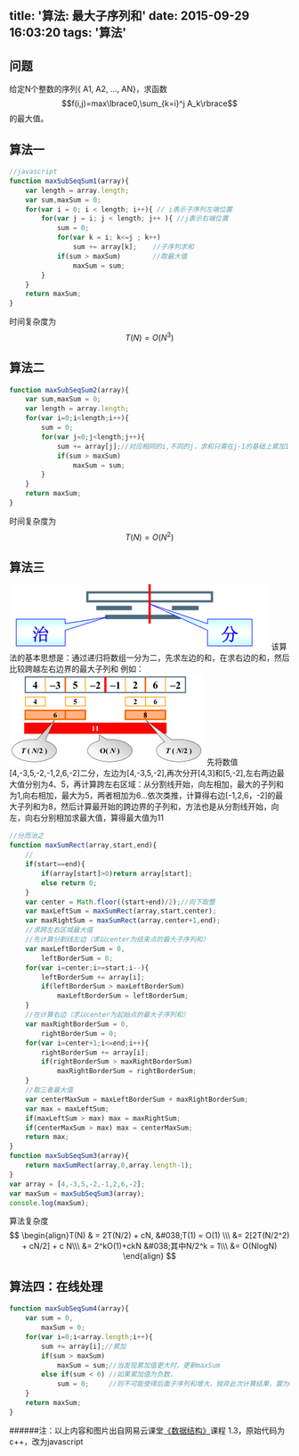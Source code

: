 title: '算法: 最大子序列和'
date: 2015-09-29 16:03:20
tags: '算法'
---
问题
---
给定N个整数的序列{ A1, A2, …, AN}，求函数
$$f(i,j)=max\lbrace0,\sum_{k=i}^j A_k\rbrace$$
的最大值。

算法一
---
```javascript
//javascript
function maxSubSeqSum1(array){
	var length = array.length;
	var sum,maxSum = 0;
	for(var i = 0; i < length; i++){ // i表示子序列左端位置
		for(var j = i; j < length; j++ ){ //j表示右端位置
			sum = 0;
			for(var k = i; k<=j ; k++)
				sum += array[k];	//子序列求和
			if(sum > maxSum)		//取最大值
				maxSum = sum;
		}
	}
	return maxSum;
}
```
时间复杂度为$$T(N)=O(N^3)$$

算法二
---
```javascript
function maxSubSeqSum2(array){
	var sum,maxSum = 0;
	var length = array.length;
	for(var i=0;i<length;i++){
		sum = 0;
		for(var j=0;j<length;j++){
			sum += array[j];//对应相同的i,不同的j，求和只需在j-1的基础上累加1项就行
			if(sum > maxSum)
				maxSum = sum;
		}
	}
	return maxSum;
}
```
时间复杂度为$$T(N)=O(N^2)$$

算法三
---
![图1](/images/1.png)
该算法的基本思想是：通过递归将数组一分为二，先求左边的和，在求右边的和，然后比较跨越左右边界的最大子列和
例如：
![图2](/images/2.png)
	先将数值[4,-3,5,-2,-1,2,6,-2]二分，左边为[4,-3,5,-2],再次分开[4,3]和[5,-2],左右两边最大值分别为4、5，再计算跨左右区域：从分割线开始，向左相加，最大的子列和为1,向右相加，最大为5，两者相加为6...依次类推，计算得右边[-1,2,6，-2]的最大子列和为8，然后计算最开始的跨边界的子列和，方法也是从分割线开始，向左，向右分别相加求最大值，算得最大值为11
```javascript
//分而治之
function maxSumRect(array,start,end){
	//
	if(start==end){
		if(array[start]>0)return array[start];
		else return 0;
	}
	var center = Math.floor((start+end)/2);//向下取整
	var maxLeftSum = maxSumRect(array,start,center);
	var maxRightSum = maxSumRect(array,center+1,end);
	//求跨左右区域最大值
	//先计算分割线左边（求以center为结束点的最大子序列和）
	var maxLeftBorderSum = 0,
		leftBorderSum = 0;
	for(var i=center;i>=start;i--){
		leftBorderSum += array[i];
		if(leftBorderSum > maxLeftBorderSum)
			maxLeftBorderSum = leftBorderSum;
	}
	//在计算右边（求以center为起始点的最大子序列和）
	var maxRightBorderSum = 0,
		rightBorderSum = 0;
	for(var i=center+1;i<=end;i++){
		rightBorderSum += array[i];
		if(rightBorderSum > maxRightBorderSum)
			maxRightBorderSum = rightBorderSum;
	}
	//取三者最大值
	var centerMaxSum = maxLeftBorderSum + maxRightBorderSum;
	var max = maxLeftSum;
	if(maxLeftSum > max) max = maxRightSum;
	if(centerMaxSum > max) max = centerMaxSum;
	return max;
}
function maxSubSeqSum3(array){
	return maxSumRect(array,0,array.length-1);
}
var array = [4,-3,5,-2,-1,2,6,-2];
var maxSum = maxSubSeqSum3(array);
console.log(maxSum);
```
算法复杂度
$$
\begin{align}T(N) & = 2T(N/2) + cN, &#038;T(1) = O(1) \\\ 
&= 2[2T(N/2^2) + cN/2] + c N\\\
&= 2^kO(1)+ckN &#038;其中N/2^k = 1\\\
&= O(NlogN)
\end{align}
$$

算法四：在线处理
---
```javascript
function maxSubSeqSum4(array){
	var sum = 0,
		maxSum = 0;
	for(var i=0;i<array.length;i++){
		sum += array[i];//累加
		if(sum > maxSum)
			maxSum = sum;//当发现累加值更大时，更新maxSum
		else if(sum < 0) //如果累加值为负数，
			sum = 0;	 //则不可能使得后面子序列和增大，抛弃此次计算结果，置为0
	}	
	return maxSum;
}
```
######注：以上内容和图片出自网易云课堂[《数据结构》](http://mooc.study.163.com/course/ZJU-1000033001#/info)课程 1.3，原始代码为c++，改为javascript